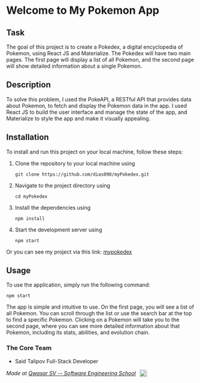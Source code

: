 # Welcome to My Pokemon App

## Task

The goal of this project is to create a Pokedex, a digital encyclopedia of Pokemon, using React JS and Materialize. The Pokedex will have two main pages. The first page will display a list of all Pokemon, and the second page will show detailed information about a single Pokemon.

## Description

To solve this problem, I used the PokeAPI, a RESTful API that provides data about Pokemon, to fetch and display the Pokemon data in the app. I used React JS to build the user interface and manage the state of the app, and Materialize to style the app and make it visually appealing.

## Installation

To install and run this project on your local machine, follow these steps:

1. Clone the repository to your local machine using
   ```
   git clone https://github.com/dias090/myPokedex.git
   ```
2. Navigate to the project directory using
   ```
   cd myPokedex
   ```
3. Install the dependencies using
   ```
   npm install
   ```
4. Start the development server using
   ```
   npm start
   ```

Or you can see my project via this link: [mypokedex](https://my-pokedex-rosy.vercel.app/)

## Usage

To use the application, simply run the following command:

```
npm start
```

The app is simple and intuitive to use. On the first page, you will see a list of all Pokemon. You can scroll through the list or use the search bar at the top to find a specific Pokemon. Clicking on a Pokemon will take you to the second page, where you can see more detailed information about that Pokemon, including its stats, abilities, and evolution chain.

### The Core Team

- Said Talipov Full-Stack Developer

<div style="display:flex;align-items:center;">
    <span><i>Made at <a href='https://qwasar.io'>Qwasar SV -- Software Engineering School</a></i></span>
    <span><img alt="Qwasar SV -- Software Engineering School's Logo" src='https://storage.googleapis.com/qwasar-public/qwasar-logo_50x50.png' width='20px' style="margin-left:10px;"/></span>
</div>
